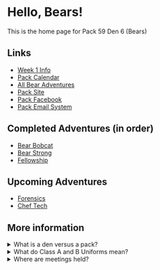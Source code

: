 # Hello, Bears!

This is the home page for Pack 59 Den 6 (Bears)

## Links
* [Week 1 Info](https://1drv.ms/w/s!Amnwl-PZ2kHpktEhD2xd0Tvm6H30Wg?e=ze2ajC)
* [Pack Calendar](https://advancements.scouting.org/calendar)
* [All Bear Adventures](https://www.scouting.org/programs/cub-scouts/adventures/bear/)
* [Pack Site](https://sites.google.com/site/njpack59/)
* [Pack Facebook](https://www.facebook.com/Pack59nj/)
* [Pack Email System](http://branchpike.com/mailman/listinfo/pack59_branchpike.com)

## Completed Adventures (in order)
* [Bear Bobcat](https://1drv.ms/w/s!Amnwl-PZ2kHpktEbmigFS4uUfMyBVg)
* [Bear Strong](https://1drv.ms/w/s!Amnwl-PZ2kHpktVNgAl12Mx7ZFhgGQ)
* [Fellowship](https://1drv.ms/w/s!Amnwl-PZ2kHpktEei3lC38Odbcq8Jg?e=nlgIaD)

## Upcoming Adventures
* [Forensics](https://1drv.ms/w/s!Amnwl-PZ2kHpktVKaZtuJweV20bM2A?e=sbfghC)
* [Chef Tech](https://1drv.ms/w/s!Amnwl-PZ2kHpktEkORHCg-kCWCSFqg?e=C7wcml)

## More information

<details>
    <summary>What is a den versus a pack?</summary>
    <p><b>The Den</b> is the small group within the same age group</p>
    <p><b>The Pack</b> is comprised of all dens together with their leaders and families</p>
</details>

<details>
    <summary>What do Class A and B Uniforms mean?</summary>
    <p><b>Class B</b> uniforms are the blue t-shirts and are worn to most den meetings</p>
    <p><b>Class A</b> uniforms are the full button sown shirt with patches and worn to official events and pack meetings</p>
</details>

<details>
    <summary>Where are meetings held?</summary>
    <p>Most meetings are held at Covenant Presbyterian Church at 2618 New Albany Rd, Cinnaminson, NJ 08077 however not all of them.</p>
    <p>Be sure to check the calendar for each event as it will have the link</p>
</details>
